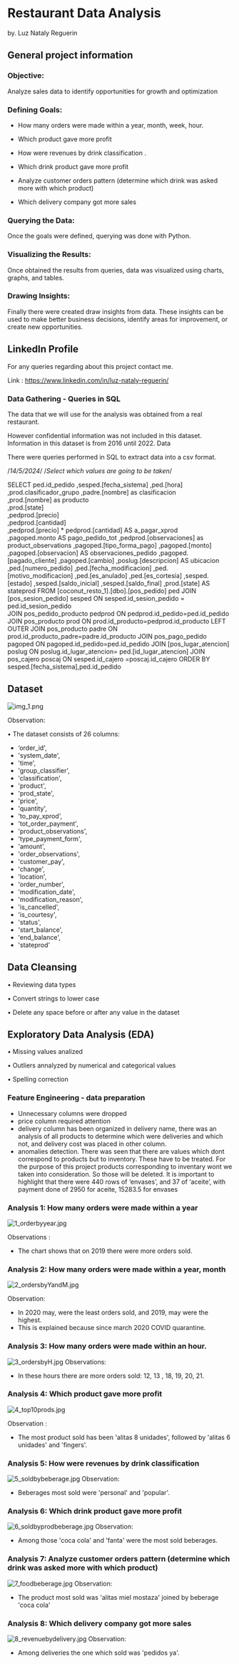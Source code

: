 # Restaurant Data Analysis
by. Luz Nataly Reguerin

## General project information

### Objective: 
Analyze sales data to identify opportunities for growth and optimization

### Defining Goals: 

- How many orders were made within a year, month, week, hour.

- Which product gave more profit

- How were revenues by drink classification . 

- Which drink product gave more profit

- Analyze customer orders pattern (determine which drink was asked more with which product)

- Which delivery company got more sales

### Querying the Data: 
Once the goals were defined, querying was done with Python.

### Visualizing the Results: 
Once obtained the results from queries, data was visualized using charts, graphs, and tables. 

### Drawing Insights: 
Finally there were created draw insights from data. These insights can be used to make better business decisions, identify areas for improvement, or create new opportunities.

## LinkedIn Profile
For any queries regarding about this project contact me.

Link : https://www.linkedin.com/in/luz-nataly-reguerin/

### Data Gathering - Queries in SQL
The data that we will use for the analysis was obtained from a real restaurant.

However confidential information was not included in this dataset.  Information in this dataset is from 2016 until 2022. Data 

There were queries performed in SQL to extract data into a csv format.

/*14/5/2024*/
/*Select which values are going to be taken*/

SELECT 
 ped.id_pedido
,sesped.[fecha_sistema]
,ped.[hora]
,prod.clasificador_grupo
,padre.[nombre] as clasificacion      
,prod.[nombre] as producto      
      ,prod.[state]  
	  ,pedprod.[precio]    
	  ,pedprod.[cantidad]   
	  ,pedprod.[precio] * pedprod.[cantidad] AS a_pagar_xprod    
	  ,pagoped.monto AS pago_pedido_tot
      ,pedprod.[observaciones] as product_observations
      ,pagoped.[tipo_forma_pago]
      ,pagoped.[monto]
      ,pagoped.[observacion] AS observaciones_pedido
      ,pagoped.[pagado_cliente]
      ,pagoped.[cambio]
      ,poslug.[descripcion] AS ubicacion
	  ,ped.[numero_pedido]
      ,ped.[fecha_modificacion]
      ,ped.[motivo_modificacion]
      ,ped.[es_anulado]
      ,ped.[es_cortesia]
      ,sesped.[estado]
      ,sesped.[saldo_inicial]
      ,sesped.[saldo_final]
      ,prod.[state] AS stateprod
FROM [coconut_resto_1].[dbo].[pos_pedido] ped
JOIN [pos_sesion_pedido] sesped ON sesped.id_sesion_pedido = ped.id_sesion_pedido  
JOIN pos_pedido_producto pedprod ON pedprod.id_pedido=ped.id_pedido
JOIN pos_producto prod ON prod.id_producto=pedprod.id_producto
LEFT OUTER JOIN pos_producto padre ON prod.id_producto_padre=padre.id_producto
JOIN pos_pago_pedido pagoped ON pagoped.id_pedido=ped.id_pedido
JOIN [pos_lugar_atencion] poslug ON poslug.id_lugar_atencion= ped.[id_lugar_atencion]
JOIN pos_cajero poscaj ON sesped.id_cajero =poscaj.id_cajero
ORDER BY sesped.[fecha_sistema],ped.id_pedido


## Dataset
![img_1.png](imgs%2Fimg_1.png)

Observation:

• The dataset consists of 26 columns:
 - ‘order_id',
- 'system_date',
- 'time', 
- 'group_classifier',
- 'classification', 
- 'product', 
- 'prod_state', 
- 'price', 
- 'quantity',
- 'to_pay_xprod', 
- 'tot_order_payment', 
- 'product_observations',
- 'type_payment_form', 
- 'amount', 
- 'order_observations', 
- 'customer_pay',
- 'change',
- 'location',
- 'order_number',
- 'modification_date',
- 'modification_reason', 
- 'is_cancelled',
- 'is_courtesy', 
- 'status',
- 'start_balance',
- 'end_balance', 
- 'stateprod'

## Data Cleansing
• Reviewing data types

• Convert strings to lower case

• Delete any space before or after any value in the dataset

## Exploratory Data Analysis (EDA)

• Missing values analized

• Outliers annalyzed by numerical and categorical values

• Spelling correction

### Feature Engineering - data preparation

- Unnecessary columns were dropped
- price column required attention
- delivery column
has been organized in delivery name, there was an analysis of all products to determine which were deliveries and which not, and delivery cost was placed in other column.
- anomalies detection. 
There was seen that there are values which dont correspond to products but to inventory. These have to be treated.
For the purpose of this project products corresponding to inventary wont we taken into consideration. So those will be deleted. It is important to highlight that there were 440 rows of ‘envases’, and 37 of ‘aceite’, with payment done of 2950 for aceite, 15283.5 for envases

### Analysis 1: How many orders were made within a year
![1_orderbyyear.jpg](imgs%2F1_orderbyyear.jpg)

Observations :
- The chart shows that on 2019 there were more orders sold. 

### Analysis 2: How many orders were made within a year, month
![2_ordersbyYandM.jpg](imgs%2F2_ordersbyYandM.jpg)

Observation:
- In 2020 may, were the least orders sold, and 2019, may were the highest.
- This is explained because since march 2020 COVID quarantine. 

### Analysis 3: How many orders were made within an hour.
![3_ordersbyH.jpg](imgs%2F3_ordersbyH.jpg)
Observations:
- In these hours there are more orders sold: 12, 13 , 18, 19, 20, 21.

### Analysis 4: Which product gave more profit
![4_top10prods.jpg](imgs%2F4_top10prods.jpg)

Observation :
- The most product sold has been 'alitas 8 unidades', followed by 'alitas 6 unidades' and 'fingers'.

### Analysis 5: How were revenues by drink classification 
![5_soldbybeberage.jpg](imgs%2F5_soldbybeberage.jpg)
Observation:
- Beberages most sold were 'personal' and 'popular'.

### Analysis 6: Which drink product gave more profit
![6_soldbyprodbeberage.jpg](imgs%2F6_soldbyprodbeberage.jpg)
Observation:
- Among those 'coca cola' and 'fanta' were the most sold beberages. 

### Analysis 7: Analyze customer orders pattern (determine which drink was asked more with which product)
![7_foodbeberage.jpg](imgs%2F7_foodbeberage.jpg)
Observation:
- The product most sold was 'alitas miel mostaza' joined by beberage 'coca cola'

### Analysis 8: Which delivery company got more sales
![8_revenuebydelivery.jpg](imgs%2F8_revenuebydelivery.jpg)
Observation:
- Among deliveries the one which sold was 'pedidos ya'. 
